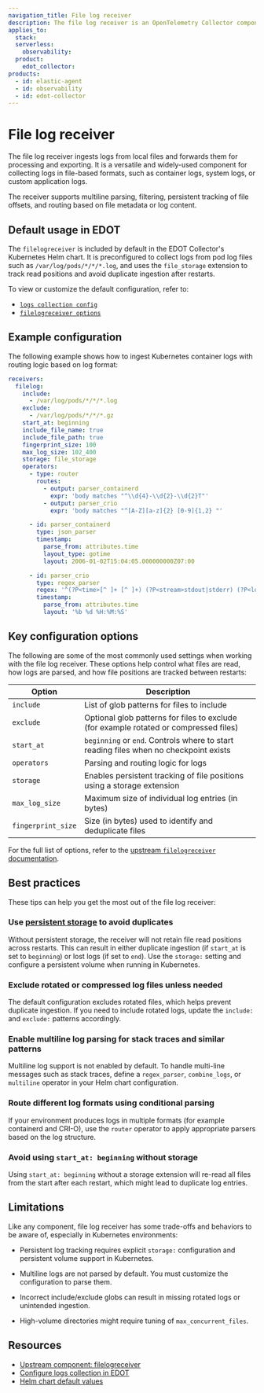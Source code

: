```yaml
---
navigation_title: File log receiver
description: The file log receiver is an OpenTelemetry Collector component that ingests logs from files.
applies_to:
  stack:
  serverless:
    observability:
  product:
    edot_collector:
products:
  - id: elastic-agent
  - id: observability
  - id: edot-collector
---
```


# File log receiver

The file log receiver ingests logs from local files and forwards them for processing and exporting. It is a versatile and widely-used component for collecting logs in file-based formats, such as container logs, system logs, or custom application logs.

The receiver supports multiline parsing, filtering, persistent tracking of file offsets, and routing based on file metadata or log content.


## Default usage in EDOT

The `filelogreceiver` is included by default in the EDOT Collector's Kubernetes Helm chart. It is preconfigured to collect logs from pod log files such as `/var/log/pods/*/*/*.log`, and uses the `file_storage` extension to track read positions and avoid duplicate ingestion after restarts.

To view or customize the default configuration, refer to:

- [`logs collection config`](https://github.com/elastic/elastic-agent/blob/v9.1.4/deploy/helm/edot-collector/kube-stack/values.yaml#L179-L181)
- [`filelogreceiver options`](https://github.com/elastic/elastic-agent/blob/v9.1.4/deploy/helm/edot-collector/kube-stack/values.yaml#L322-L335)


## Example configuration

The following example shows how to ingest Kubernetes container logs with routing logic based on log format:

```yaml
receivers:
  filelog:
    include:
      - /var/log/pods/*/*/*.log
    exclude:
      - /var/log/pods/*/*/*.gz
    start_at: beginning
    include_file_name: true
    include_file_path: true
    fingerprint_size: 100
    max_log_size: 102_400
    storage: file_storage
    operators:
      - type: router
        routes:
          - output: parser_containerd
            expr: 'body matches "^\\d{4}-\\d{2}-\\d{2}T"'
          - output: parser_crio
            expr: 'body matches "^[A-Z][a-z]{2} [0-9]{1,2} "'

      - id: parser_containerd
        type: json_parser
        timestamp:
          parse_from: attributes.time
          layout_type: gotime
          layout: 2006-01-02T15:04:05.000000000Z07:00

      - id: parser_crio
        type: regex_parser
        regex: '^(?P<time>[^ ]+ [^ ]+) (?P<stream>stdout|stderr) (?P<logtag>[^ ]*) (?P<body>.*)'
        timestamp:
          parse_from: attributes.time
          layout: '%b %d %H:%M:%S'
```


## Key configuration options

The following are some of the most commonly used settings when working with the file log receiver. These options help control what files are read, how logs are parsed, and how file positions are tracked between restarts:

| Option | Description |
|---------|-------------|
| `include` | List of glob patterns for files to include |
| `exclude` | Optional glob patterns for files to exclude (for example rotated or compressed files) |
| `start_at` | `beginning` or `end`. Controls where to start reading files when no checkpoint exists |
| `operators` | Parsing and routing logic for logs |
| `storage` | Enables persistent tracking of file positions using a storage extension |
| `max_log_size` | Maximum size of individual log entries (in bytes) |
| `fingerprint_size`| Size (in bytes) used to identify and deduplicate files |

For the full list of options, refer to the [upstream `filelogreceiver` documentation](https://github.com/open-telemetry/opentelemetry-collector-contrib/blob/main/receiver/filelogreceiver/README.md).


## Best practices

These tips can help you get the most out of the file log receiver:

### Use [persistent storage](https://github.com/open-telemetry/opentelemetry-collector/blob/main/docs/design.md#storage-extension) to avoid duplicates
  Without persistent storage, the receiver will not retain file read positions across restarts. This can result in either duplicate ingestion (if `start_at` is set to `beginning`) or lost logs (if set to `end`). Use the `storage:` setting and configure a persistent volume when running in Kubernetes.

### Exclude rotated or compressed log files unless needed
  The default configuration excludes rotated files, which helps prevent duplicate ingestion. If you need to include rotated logs, update the `include:` and `exclude:` patterns accordingly.

### Enable multiline log parsing for stack traces and similar patterns
  Multiline log support is not enabled by default. To handle multi-line messages such as stack traces, define a `regex_parser`, `combine_logs`, or `multiline` operator in your Helm chart configuration.

### Route different log formats using conditional parsing 
  If your environment produces logs in multiple formats (for example containerd and CRI-O), use the `router` operator to apply appropriate parsers based on the log structure.

### Avoid using `start_at: beginning` without storage
  Using `start_at: beginning` without a storage extension will re-read all files from the start after each restart, which might lead to duplicate log entries.


## Limitations

Like any component, file log receiver has some trade-offs and behaviors to be aware of, especially in Kubernetes environments:

* Persistent log tracking requires explicit `storage:` configuration and persistent volume support in Kubernetes.

* Multiline logs are not parsed by default. You must customize the configuration to parse them.

* Incorrect include/exclude globs can result in missing rotated logs or unintended ingestion.

* High-volume directories might require tuning of `max_concurrent_files`.


## Resources

* [Upstream component: filelogreceiver](https://github.com/open-telemetry/opentelemetry-collector-contrib/blob/main/receiver/filelogreceiver/README.md)
* [Configure logs collection in EDOT](../config/configure-logs-collection.md)
* [Helm chart default values](https://github.com/elastic/elastic-agent/blob/v9.1.4/deploy/helm/edot-collector/kube-stack/values.yaml)